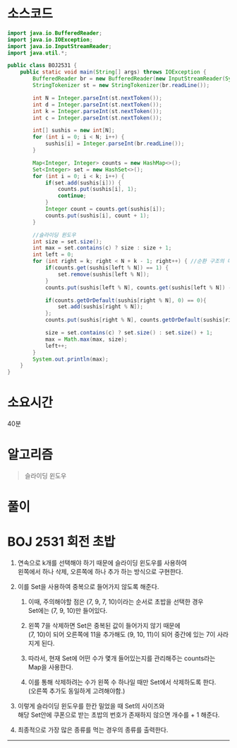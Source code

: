 # 소스코드

```Java
import java.io.BufferedReader;
import java.io.IOException;
import java.io.InputStreamReader;
import java.util.*;

public class BOJ2531 {
    public static void main(String[] args) throws IOException {
        BufferedReader br = new BufferedReader(new InputStreamReader(System.in));
        StringTokenizer st = new StringTokenizer(br.readLine());

        int N = Integer.parseInt(st.nextToken());
        int d = Integer.parseInt(st.nextToken());
        int k = Integer.parseInt(st.nextToken());
        int c = Integer.parseInt(st.nextToken());

        int[] sushis = new int[N];
        for (int i = 0; i < N; i++) {
            sushis[i] = Integer.parseInt(br.readLine());
        }

        Map<Integer, Integer> counts = new HashMap<>();
        Set<Integer> set = new HashSet<>();
        for (int i = 0; i < k; i++) {
            if(set.add(sushis[i])) {
                counts.put(sushis[i], 1);
                continue;
            }
            Integer count = counts.get(sushis[i]);
            counts.put(sushis[i], count + 1);
        }

        //슬라이딩 윈도우
        int size = set.size();
        int max = set.contains(c) ? size : size + 1;
        int left = 0;
        for (int right = k; right < N + k - 1; right++) { //순환 구조의 마지막 -> 마지막 원소 1개 + 시작 ~ d - 1개
            if(counts.get(sushis[left % N]) == 1) {
                set.remove(sushis[left % N]);
            }
            counts.put(sushis[left % N], counts.get(sushis[left % N]) - 1);

            if(counts.getOrDefault(sushis[right % N], 0) == 0){
                set.add(sushis[right % N]);
            };
            counts.put(sushis[right % N], counts.getOrDefault(sushis[right % N], 0) + 1);

            size = set.contains(c) ? set.size() : set.size() + 1;
            max = Math.max(max, size);
            left++;
        }
        System.out.println(max);
    }
}
```

# 소요시간
40분

# 알고리즘

> 슬라이딩 윈도우

# 풀이

# BOJ 2531 회전 초밥

1. 연속으로 k개를 선택해야 하기 때문에 슬라이딩 윈도우를 사용하여   
   왼쪽에서 하나 삭제, 오른쪽에 하나 추가 하는 방식으로 구현한다.
2. 이를 Set을 사용하여 중복으로 들어가지 않도록 해준다.         
   
   1. 이때, 주의해야할 점은 (7, 9, 7, 10)이라는 순서로 초밥을 선택한 경우       
      Set에는 (7, 9, 10)만 들어있다.    

   2. 왼쪽 7을 삭제하면 Set은 중복된 값이 들어가지 않기 때문에      
      (7, 10)이 되어 오른쪽에 11을 추가해도 (9, 10, 11)이 되어 중간에 있는 7이 사라지게 된다.     
    
    3. 따라서, 현재 Set에 어떤 수가 몇개 들어있는지를 관리해주는 counts라는 Map을 사용한다.

    4. 이를 통해 삭제하려는 수가 왼쪽 수 하나일 때만 Set에서 삭제하도록 한다.   
       (오른쪽 추가도 동일하게 고려해야함.)
3. 이렇게 슬라이딩 윈도우를 한칸 밀었을 때 Set의 사이즈와   
   해당 Set안에 쿠폰으로 받는 초밥의 번호가 존재하지 않으면 개수를 + 1 해준다.
4. 최종적으로 가장 많은 종류를 먹는 경우의 종류를 출력한다.
---
